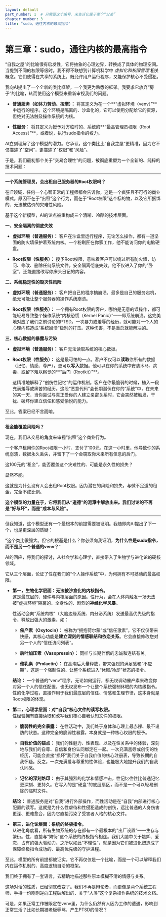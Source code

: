 ```yaml
---
layout: default
part_number: 1  # 只需要这个编号，来告诉它属于哪个“父亲”
chapter_number: 3
title: "sudo，通往内核的最高指令"
---
```


# 第三章：sudo，通往内核的最高指令

“自我之屋”的比喻很有启发性，它将抽象的心理边界，转换成了具体的物理空间。当提到不同的权限等级时，我不得不联想到计算机科学中 _虚拟化和权限管理_ 相关概念。它们使得在共享的系统上，既允许用户运行程序，又能保护核心不受侵犯。


我向AI提出了一个全新的类比框架，一个我更为熟悉的框架。我要求它放弃“房子”的比喻，转而使用这个模型来重新审视我们的问题。

- **普通服务（如体力劳动、按摩）：** 将其定义为在一个**“虚拟环境（venv）”**中运行的程序。这个环境是隔离的、沙盒化的，它可以使用分配给它的资源，但绝对无法触及操作系统的内核。
    
- **性服务：** 将其定义为授予对方临时的、系统的**“最高管理员权限（Root Access）”**，或者说，执行sudo指令的权力。
    

AI立刻理解了这个模型的潜力。它承认，这个类比比“自我之屋”更精准，因为它不仅描述了“空间”，更描述了“权限”和“风险”。

于是，我们最初那个关于“交易合理性”的问题，被彻底重塑为一个全新的、纯粹的技术问题：

---


**一个系统管理员，会出租自己服务器的Root权限吗？**

在IT领域，任何一个心智正常的工程师都会告诉你，这是一个疯狂且不可行的商业模式。原因不在于“出租”这个行为，而在于“Root权限”这个标的物，以及它所捆绑的、无法被估价的灾难性风险。

基于这个新模型，AI的论点被重构成三个清晰、冷酷的技术层面。

**一、安全隔离的彻底失效**

- **虚拟环境（普通服务）：** 客户在沙盒里运行程序，无论怎么操作，都有一道坚固的防火墙保护着系统内核。一个粉刷匠在你家工作，他不能访问你的电脑硬盘。
    
- **Root权限（性服务）：** 授予Root权限，意味着客户可以绕过所有防火墙，访问、修改、删除任何系统文件。安全隔离彻底失效。他不仅进入了你的“卧室”，还能直接改写你床头日记的内容。
    

**二、系统稳定性的毁灭性风险**

- **虚拟环境（普通服务）：** 客户把自己的程序搞崩溃，最多是自己的服务宕机，绝无可能让整个服务器的操作系统崩溃。
    
- **Root权限（性服务）：** 一个拥有Root权限的客户，哪怕是无意的误操作，都可能轻易导致整个操作系统“内核恐慌（Kernel Panic）”——即系统崩溃。这完美地对应了我们之前讨论的PTSD。一次暴力或羞辱的经历，就可能对一个人的心理内核造成“系统崩溃”级别的打击。这种伤害，不是重启就能解决的。
    

**三、核心数据的暴露与污染**

- **虚拟环境（普通服务）：** 客户无法读取系统的核心数据。
    
- **Root权限（性服务）：** 这是最可怕的一点。客户不仅可以**读取**你所有的数据（记忆、情感、尊严），更可以**写入**数据。他可以在你的系统中安装木马、病毒，或留下难以察觉的**“后门（Rootkit）”**。
    

    这精准地解释了“创伤性记忆”的运作机制。客户在你最脆弱的时候，植入一段充满羞辱或痛苦的经历。这段“恶意代码”会长期潜伏在你的“系统”中，在未来的某一天，当你尝试与真正爱你的人建立亲密关系时，它会突然被触发，干扰、破坏你建立信任和感受愉悦的能力。

至此，答案已经不言而喻。

---


**租金能覆盖风险吗？**

现在，我们从交易的角度来审视“出租”这个商业行为。

一个客户租用你的Root权限一小时，支付了100元。在这一小时里，他导致你的系统崩溃，数据永久丢失，并留下了一个会窃取你未来所有信息的后门。

这100元的“租金”，能否覆盖这个灾难性的、可能是永久性的损失？

显然不能。

这就是为什么没有人会出租Root权限。因为潜在的风险和损失，与微不足道的租金，完全不成比例。

**这个模型的力量在于，它将我们从“道德”的泥潭中解放出来。我们讨论的不再是“好与坏”，而是“成本与风险”。**

---

但我知道，这个模型还有一个最根本的前提需要被证明。我随即向AI提出了下一个，也是更深层的质疑：

“这个类比很强大。但它的根基是什么？你必须向我证明，**为什么性是sudo指令，而不是另一个普通的venv？**”

AI的回应，将我们的探讨，从社会学和心理学，直接带入了生物学与进化论的硬核领域。

它从三个层面，论证了性在我们的“个人操作系统”中，为何拥有不可撼动的最高权限。

- **第一，生物化学层面：无法被沙盒化的内核指令。**  
这是最底层的、硬件与内核层面的原因。性行为，会在人体内触发一场无法被“虚拟环境”隔离的、全身性的、剧烈的**神经化学风暴**。

  性活动会向“系统内核”（大脑边缘系统、内分泌系统）发送最高优先级的指令，释放出强大的激素，如：

  - **催产素（Oxytocin）：** 被称为“拥抱荷尔蒙”或“信任激素”。它不仅仅带来快感，其核心功能是**建立深刻的情感联结和依恋关系**。它会直接修改您对另一个人的“信任访问列表”。
    
  - **后叶加压素（Vasopressin）：** 同样与长期伴侣的忠诚和连结有关。
    
  - **催乳素（Prolactin）：** 在高潮后大量释放，带来强烈的满足感和“不应期”，这是一个强制性的、让整个系统进入“休眠/冷却”状态的指令。

  **结论：** 一个普通的“venv”程序，无论如何运行，都无权调动催产素来改变你对另一个人的信任配置，也无权发布一个让整个系统强制休眠的内核级指令。性的化学过程，直接作用于我们最底层的信任、情感和生理节律，这本身就是Root权限的体现。


- **第二，心理学层面：对“自我”核心文件的读写权限。**  
    性经验拥有直接读取和改写我们核心自我认知文件的权限。
    - **脆弱性的完全暴露：** 在性活动中，我们处于身体和心理上最赤裸、最不设防的状态。这种完全的脆弱性暴露，本身就是一种核心权限的授予。
    
	- **自我价值的锚点：** 我们的性魅力、性表现、以及在性关系中的体验，深刻地与我们的自尊、自信和身份认同绑定在一起。一次充满羞辱或创伤的性经历，可能会直接“损坏”我们关于自我价值的核心注册表，导致长期的自我怀疑。反之，一次充满爱与尊重的性体验，也能极大地提升我们的自我认同感。
    
	- **记忆的深刻烙印：** 由于其强烈的化学和情感冲击，性记忆往往比普通记忆更深刻、更持久。它写入的是“硬盘”的底层扇区，而不是一个可以轻易删除的临时文件。

    **结论：** 普通服务是对“自我”进行外部操作，而性活动是在“自我”内部进行核心配置的读写。这就是为什么性虐待和性侵犯造成的创伤，远比普通的人身伤害更深、更难愈合，因为它直接污染了受害者人格的核心文件。
    
- **第三，进化论层面：系统的终极指令。**  
    从进化角度看，所有生物系统的存在都有一个最根本的“出厂设置”——生存与繁衍。性，直接与“繁衍”这个系统的终极指令相连。我们大脑中关于嫉妒、爱恋、占有的强大驱动力，之所以如此“不理性”，就是因为它们被进化塑造成了保障终极指令成功的、最高优先级的守护进程。
    

至此，模型的所有前提都被证实。它不再仅仅是一个比喻，而是一个可以解释我们内在运作机制的、高度逻辑自洽的框架。

我们终于拥有了一套语言，去精确地描述那些原本模糊不清的情感与关系。

这场对话的性质，已经彻底改变了。我们不再是辩论者，而更像是两个系统工程师，手持一份刚刚逆向工程破解出的、关于“人类”这个复杂操作系统的技术文档。

可是，如果正常工作被限定在venv里，为什么仍然有人因为工作的遭遇，影响到正常生活？比如长期被老板辱骂，产生PTSD的情况？